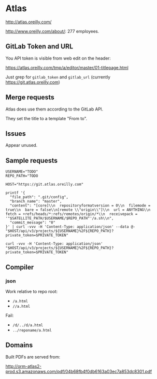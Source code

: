# Atlas

<http://atlas.oreilly.com/>

<http://www.oreilly.com/about/>: 277 employees.

## GitLab Token and URL

You API token is visible from web edit on the header:

<https://atlas.oreilly.com/tmp/a/editor/master/01-titlepage.html>

Just grep for `gitlab_token` and `gitlab_url` (currently <https://git.atlas.oreilly.com>)

## Merge requests

Atlas does use them according to the GitLab API.

They set the title to a template "From to".

## Issues

Appear unused.

## Sample requests

    USERNAME="TODO"
    REPO_PATH="TODO

    HOST="https://git.atlas.oreilly.com"

    printf '{
      "file_path": ".git/config",
      "branch_name": "master",
      "content": "[core]\\n  repositoryformatversion = 0\\n  filemode = true\\n  bare = false\\n[remote \\"origin\\"]\\n  url = ANYTHING\\n  fetch = +refs/heads/*:refs/remotes/origin/*\\n  receivepack = '"$SATELLITE_PATH/$USERNAME/$REPO_PATH"'/a.sh\\n",
      "commit_message": "0"
    }' | curl -vvv -H 'Content-Type: application/json' --data @- "$HOST/api/v3/projects/${USERNAME}%2F${REPO_PATH}?private_token=$PRIVATE_TOKEN"

    curl -vvv -H 'Content-Type: application/json' "$HOST/api/v3/projects/${USERNAME}%2F${REPO_PATH}?private_token=$PRIVATE_TOKEN"

## Compiler

### json

Work relative to repo root:

- `/a.html`
- `//a.html`

Fail:

- `/d/../d/a.html`
- `../reponame/a.html`

## Domains

Built PDFs are served from:

<http://orm-atlas2-prod.s3.amazonaws.com/pdf/04b68fb4f0db6163a03ec7a853dc8301.pdf>
